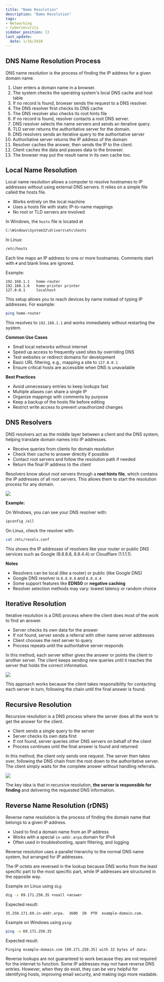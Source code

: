 ```yaml
---
title: "Name Resolution"
description: "Name Resolution"
tags: 
- Networking
- Cybersecurity
sidebar_position: 13
last_update:
  date: 1/16/2018
---
```



## DNS Name Resolution Process

DNS name resolution is the process of finding the IP address for a given domain name.

1. User enters a domain name in a browser.
2. The system checks the operating system's local DNS cache and host table
3. If no record is found, browser sends the request to a DNS resolver.
4. The DNS resolver first checks its DNS cache
5. The DNS resolver also checks its root hints file
6. If no record is found, resolver contacts a root DNS server.
7. DNS resolver selects the name servers and sends an iterative query.
8. TLD server returns the authoritative server for the domain.
9. DNS resolvers sends an iterative query to the authoritative server
10. Authoritative server returns the IP address of the domain
11. Resolver caches the answer, then sends the IP to the client.
12. Client caches the data and passes data to the browser.
13. The browser may put the result name in its own cache too.


## Local Name Resolution

Local name resolution allows a computer to resolve hostnames to IP addresses without using external DNS servers. It relies on a simple file called the hosts file.

- Works entirely on the local machine
- Uses a hosts file with static IP-to-name mappings
- No root or TLD servers are involved

In Windows, the `hosts` file is located at

```bash
C:\Windows\System32\drivers\etc\hosts
```

In Linux: 

```bash
/etc/hosts 
```

Each line maps an IP address to one or more hostnames. Comments start with `#` and blank lines are ignored.

Example: 

```text
192.168.1.1   home-router
192.168.1.6   home-printer printer
127.0.0.1     localhost
```

This setup allows you to reach devices by name instead of typing IP addresses. For example:

```bash
ping home-router
```

This resolves to `192.168.1.1` and works immediately without restarting the system.

**Common Use Cases**

- Small local networks without internet
- Speed up access to frequently used sites by overriding DNS
- Test websites or redirect domains for development
- Basic URL filtering, e.g., mapping a site to `127.0.0.1`
- Ensure critical hosts are accessible when DNS is unavailable

**Best Practices**

- Avoid unnecessary entries to keep lookups fast
- Multiple aliases can share a single IP
- Organize mappings with comments by purpose
- Keep a backup of the hosts file before editing
- Restrict write access to prevent unauthorized changes


## DNS Resolvers

DNS resolvers act as the middle layer between a client and the DNS system, helping translate domain names into IP addresses.

- Receive queries from clients for domain resolution
- Check their cache to answer directly if possible
- Contact root servers and follow the resolution path if needed
- Return the final IP address to the client

Resolvers know about root servers through a **root hints file**, which contains the IP addresses of all root servers. This allows them to start the resolution process for any domain.

<div class="img-center"> 

![](/img/docs/dns_record_request_sequence_recursive_resolver.png)

</div>


**Example:**

On Windows, you can see your DNS resolver with:

```bash
ipconfig /all
```

On Linux, check the resolver with:

```bash
cat /etc/resolv.conf
```

This shows the IP addresses of resolvers like your router or public DNS services such as Google (8.8.8.8, 8.8.4.4) or Cloudflare (1.1.1.1).


**Notes**

- Resolvers can be local (like a router) or public (like Google DNS)
- Google DNS resolver is `8.8.8.8` and `8.8.4.4`
- Some support features like **EDNS0** or **negative caching**
- Resolver selection methods may vary: lowest latency or random choice


## Iterative Resolution

Iterative resolution is a DNS process where the client does most of the work to find an answer.

- Server checks its own data for the answer
- If not found, server sends a referral with other name server addresses
- Client chooses the next server to query
- Process repeats until the authoritative server responds

In this method, each server either gives the answer or points the client to another server. The client keeps sending new queries until it reaches the server that holds the correct information.

<div class="img-center"> 

![](/img/docs/all-things-network-basics-dns-iterative.png)

</div>

This approach works because the client takes responsibility for contacting each server in turn, following the chain until the final answer is found.


## Recursive Resolution

Recursive resolution is a DNS process where the server does all the work to get the answer for the client.

- Client sends a single query to the server
- Server checks its own data first
- If not found, server queries other DNS servers on behalf of the client
- Process continues until the final answer is found and returned

In this method, the client only sends one request. The server then takes over, following the DNS chain from the root down to the authoritative server. The client simply waits for the complete answer without handling referrals.

<div class="img-center"> 

![](/img/docs/all-things-network-basics-dns-recursive.png)

</div>

The key idea is that in recursive resolution, **the server is responsible for finding** and delivering the requested DNS information.



## Reverse Name Resolution (rDNS)

Reverse name resolution is the process of finding the domain name that belongs to a given IP address.

- Used to find a domain name from an IP address
- Works with a special `in-addr.arpa` domain for IPv4
- Often used in troubleshooting, spam filtering, and logging

Reverse resolution uses a parallel hierarchy to the normal DNS name system, but arranged for IP addresses.

The IP octets are reversed in the lookup because DNS works from the least specific part to the most specific part, while IP addresses are structured in the opposite way.

Example on Linux using `dig`:

```bash
dig -x 69.171.250.35 +noall +answer
```

Expected result:

```
35.250.171.69.in-addr.arpa.  3600  IN  PTR  example-domain.com.
```

Example on Windows using `ping`:

```bash
ping -a 69.171.250.35
```

Expected result:

```
Pinging example-domain.com [69.171.250.35] with 32 bytes of data:
```

Reverse lookups are not guaranteed to work because they are not required for the internet to function. Some IP addresses may not have reverse DNS entries. However, when they do exist, they can be very helpful for identifying hosts, improving email security, and making logs more readable.
